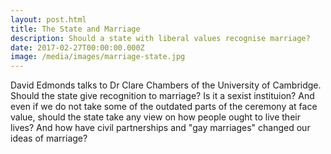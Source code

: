 ```yaml
---
layout: post.html
title: The State and Marriage
description: Should a state with liberal values recognise marriage?
date: 2017-02-27T00:00:00.000Z
image: /media/images/marriage-state.jpg
---
```



<p>David Edmonds talks to Dr Clare Chambers of the University of Cambridge.  Should the state give recognition to marriage? Is it a sexist instituion?  And even if we do not take some of the outdated parts of the ceremony at face value, should the state take any view on how people ought to live their lives? And how have civil partnerships and "gay marriages" changed our ideas of marriage?  </p>

 
